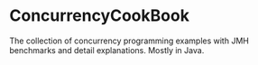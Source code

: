 # ConcurrencyCookBook
The collection of  concurrency programming examples with JMH benchmarks and detail explanations. Mostly in Java.
